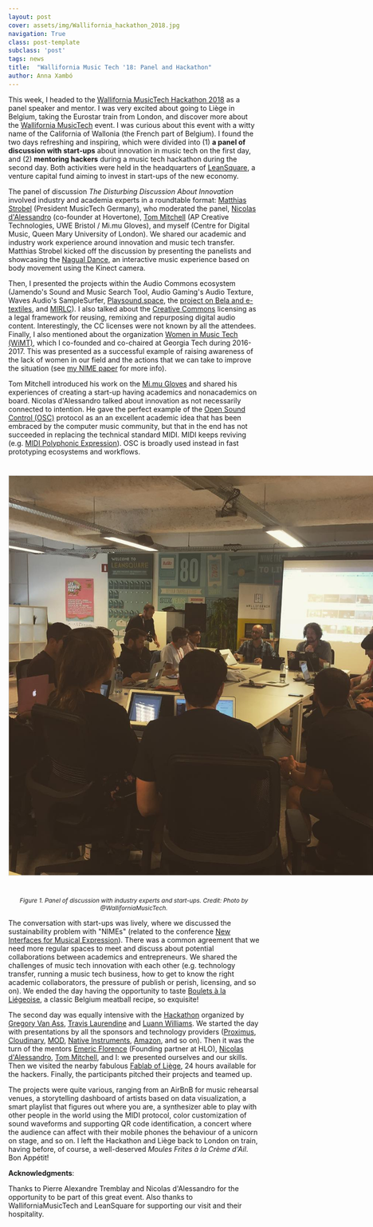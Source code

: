```yaml
---
layout: post
cover: assets/img/Wallifornia_hackathon_2018.jpg
navigation: True
class: post-template
subclass: 'post'
tags: news
title:  "Wallifornia Music Tech '18: Panel and Hackathon"
author: Anna Xambó
---
```


This week, I headed to the [Wallifornia MusicTech Hackathon 2018]() as a panel speaker and mentor. I was very excited about going to Liège in Belgium, taking the Eurostar train from London, and discover more about the [Wallifornia MusicTech](http://walliforniamusictech.com/) event. I was curious about this event with a witty name of the California of Wallonia (the French part of Belgium). I found the two days refreshing and inspiring, which were divided into (1) **a panel of discussion with start-ups** about innovation in music tech on the first day, and (2) **mentoring hackers** during a music tech hackathon during the second day. Both activities were held in the headquarters of [LeanSquare](http://www.leansquare.be/en/), a venture capital fund aiming to invest in start-ups of the new economy.

The panel of discussion *The Disturbing Discussion About Innovation* involved industry and academia experts in a roundtable format: [Matthias Strobel](https://www.linkedin.com/in/matthiasstrobel/) (President MusicTech Germany), who moderated the panel, [Nicolas d'Alessandro](https://www.linkedin.com/in/kyojindo/) (co-founder at Hovertone), [Tom Mitchell](https://people.uwe.ac.uk/Person/TomMitchell) (AP Creative Technologies, UWE Bristol / Mi.mu Gloves), and myself (Centre for Digital Music, Queen Mary University of London). We shared our academic and industry work experience around innovation and music tech transfer. Matthias Strobel kicked off the discussion by presenting the panelists and showcasing the [Nagual Dance](http://nagualdance.com/en/), an interactive music experience based on body movement using the Kinect camera.

Then, I presented the projects within the Audio Commons ecosystem (Jamendo's Sound and Music Search Tool, Audio Gaming's Audio Texture, Waves Audio's SampleSurfer, [Playsound.space](https://www.audiocommons.org/2018/06/01/nime-2018-playsound.html), the [project on Bela and e-textiles](https://www.audiocommons.org/2018/05/18/tei-2018.html), and [MIRLC](https://www.audiocommons.org/2018/06/08/nime-2018-mirlc-fluidsound.html)). I also talked about the [Creative Commons](http://creativecommons.org/) licensing as a legal framework for reusing, remixing and repurposing digital audio content. Interestingly, the CC licenses were not known by all the attendees. Finally, I also mentioned about the organization [Women in Music Tech (WiMT)](http://womeninmusictech.gatech.edu/), which I co-founded and co-chaired at Georgia Tech during 2016-2017. This was presented as a successful example of raising awareness of the lack of women in our field and the actions that we can take to improve the situation (see [my NIME paper](http://annaxambo.me/pub/Xambo_2018_WiNIME.pdf) for more info).

Tom Mitchell introduced his work on the [Mi.mu Gloves](https://mimugloves.com/) and shared his experiences of creating a start-up having academics and nonacademics on board. Nicolas d'Alessandro talked about innovation as not necessarily connected to intention. He gave the perfect example of the [Open Sound Control (OSC)](http://opensoundcontrol.org/) protocol as an an excellent academic idea that has been embraced by the computer music community, but that in the end has not succeeded in replacing the technical standard MIDI. MIDI keeps reviving (e.g. [MIDI Polyphonic Expression](http://cdm.link/2018/05/midi-polyphonic-expression-now-thing-heres-whats-supporting/)). OSC is broadly used instead in fast prototyping ecosystems and workflows.


<a href="/assets/img/Wallifornia_panel_2018.jpg" target="blank"><img style="margin:auto;margin-bottom:25px;margin-top:25px;max-width:800px; border:1px solid #DEDEDE" class="img-responsive" src="/assets/img/Wallifornia_panel_2018.jpg" alt="Panel of discussion with industry experts and start-ups. Credit: Photo by @WalliforniaMusicTech.">
</a>

<p style="text-align:center; padding-top:0; font-size:85%"><em>Figure 1. Panel of discussion with industry experts and start-ups. Credit: Photo by @WalliforniaMusicTech.</em></p>

The conversation with start-ups was lively, where we discussed the sustainability problem with "NIMEs" (related to the conference [New Interfaces for Musical Expression](http://www.nime.org/)). There was a common agreement that we need more regular spaces to meet and discuss about potential collaborations between academics and entrepreneurs. We shared the challenges of music tech innovation with each other (e.g. technology transfer, running a music tech business, how to get to know the right academic collaborators, the pressure of publish or perish, licensing, and so on). We ended the day having the opportunity to taste [Boulets à la Liégeoise](https://en.wikipedia.org/wiki/Boulets_%C3%A0_la_Li%C3%A9geoise), a classic Belgium meatball recipe, so exquisite!

The second day was equally intensive with the [Hackathon](http://walliforniamusictech.com/hackathon/) organized by [Gregory Van Ass](http://gregory.vanass.be/), [Travis Laurendine](https://obamawhitehouse.archives.gov/champions/civic-hacking-and-open-government/travis-laurendine) and [Luann Williams](https://www.linkedin.com/in/luannwilliams/). We started the day with presentations by all the sponsors and technology providers ([Proximus](https://www.proximus.be/en), [Cloudinary](https://cloudinary.com/), [MOD](https://www.moddevices.com/), [Native Instruments](https://www.native-instruments.com/en/), [Amazon](https://aws.amazon.com/free/?nc1=h_ls), and so on). Then it was the turn of the mentors [Emeric Florence](https://www.linkedin.com/in/emericflorence/) (Founding partner at HLO), [Nicolas d'Alessandro](https://www.linkedin.com/in/kyojindo/), [Tom Mitchell](https://people.uwe.ac.uk/Person/TomMitchell), and I: we presented ourselves and our skills. Then we visited the nearby fabulous [Fablab of Liège](https://www.relab.be/), 24 hours available for the hackers. Finally, the participants pitched their projects and teamed up.

The projects were quite various, ranging from an AirBnB for music rehearsal venues, a storytelling dashboard of artists based on data visualization, a smart playlist that figures out where you are, a synthesizer able to play with other people in the world using the MIDI protocol, color customization of sound waveforms and supporting QR code identification, a concert where the audience can affect with their mobile phones the behaviour of a unicorn on stage, and so on. I left the Hackathon and Liège back to London on train, having before, of course, a well-deserved *Moules Frites à la Crème d'Ail*. Bon Appétit!

**Acknowledgments**:

Thanks to Pierre Alexandre Tremblay and Nicolas d'Alessandro for the opportunity to be part of this great event. Also thanks to WalliforniaMusicTech and LeanSquare for supporting our visit and their hospitality.
